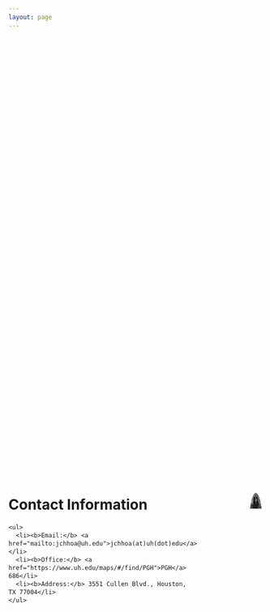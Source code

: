 ```yaml
---
layout: page
---
```


<!-- No Title -->

<style>
  .contact-container {
    display: flex;
    justify-content: flex-start; /* Align content to the left */
    align-items: center;
    height: 50vh;
  }

  .contact-info {
    max-width: 400px;
    text-align: left;
  }

  .contact-image-container {
    float: right; /* Float the image container to the right */
    margin-left: 100px; /* Add space between the contact info and the image */
    border-radius: 50%; /* Make the image circular */
    width: 200px; /* Adjust the width to your preference */
    height: 200px; /* Adjust the height to your preference */
    overflow: hidden; /* Hide the overflow to maintain the circular shape */
  }

  .contact-image {
    width: 100%; /* Ensure the image fits within the container */
    height: auto; /* Allow the image to adjust its height while maintaining aspect ratio */
  }
</style>

<div class="contact-container">
  <div class="contact-info">
    <h1>Contact Information</h1>

    <ul>
      <li><b>Email:</b> <a href="mailto:jchhoa@uh.edu">jchhoa(at)uh(dot)edu</a></li>
      <li><b>Office:</b> <a href="https://www.uh.edu/maps/#/find/PGH">PGH</a> 686</li>
      <li><b>Address:</b> 3551 Cullen Blvd., Houston, TX 77004</li>
    </ul>
  </div>

  <div class="contact-image-container">
    <img src="/images/me.jpeg" alt="Contact Image" class="contact-image">
  </div>
</div>




